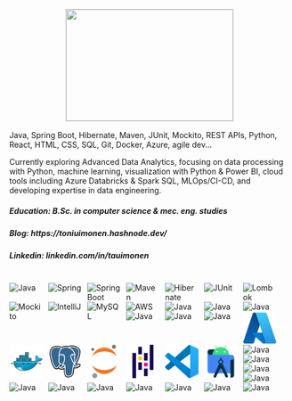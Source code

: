 <p align="center">
  <img src="https://images.unsplash.com/photo-1571171637578-41bc2dd41cd2?ixlib=rb-1.2.1&ixid=MnwxMjA3fDB8MHxwaG90by1wYWdlfHx8fGVufDB8fHx8&auto=format&fit=crop&w=1470&q=80"style="object-fit:contain;
            width:300px;
            height:200px;
            border: solid 1px #CCC"/>
</p>

<p>Java, Spring Boot, Hibernate, Maven, JUnit, Mockito, REST APIs, Python, React, HTML, CSS, SQL, Git, Docker, Azure, agile dev...</p>
<div>
<p>Currently exploring Advanced Data Analytics, focusing on data processing with Python, machine learning, visualization with Python & Power BI, cloud tools including Azure Databricks & Spark SQL, MLOps/CI-CD, and developing expertise in data engineering.</p>
<h5>Education: B.Sc. in computer science & mec. eng. studies</h5>
<h5>Blog: https://toniuimonen.hashnode.dev/</h5>
<h5>Linkedin: linkedin.com/in/tauimonen</h5>  
<div>
<div>
<br>
  

<img align="left" alt="Java" width="60px" style="padding-right:10px;" src="https://cdn.jsdelivr.net/gh/devicons/devicon/icons/java/java-original.svg"/>
<img align="left" alt="Spring" width="60px" style="padding-right:10px;" src="https://user-images.githubusercontent.com/25181517/117201470-f6d56780-adec-11eb-8f7c-e70e376cfd07.png"/>
<img align="left" alt="Spring Boot" width="60px" style="padding-right:10px;" src="https://user-images.githubusercontent.com/25181517/183891303-41f257f8-6b3d-487c-aa56-c497b880d0fb.png"/>
<img align="left" alt="Maven" width="60px" style="padding-right:10px;" src="https://user-images.githubusercontent.com/25181517/117207242-07d5a700-adf4-11eb-975e-be04e62b984b.png"/>
<img align="left" alt="Hibernate" width="60px" style="padding-right:10px;" src="https://user-images.githubusercontent.com/25181517/117207493-49665200-adf4-11eb-808e-a9c0fcc2a0a0.png"/>
<img align="left" alt="JUnit" width="60px" style="padding-right:10px;" src="https://user-images.githubusercontent.com/25181517/117533873-484d4480-afef-11eb-9fad-67c8605e3592.png"/>
<img align="left" alt="Lombok" width="60px" style="padding-right:10px;" src="https://user-images.githubusercontent.com/25181517/190229463-87fa862f-ccf0-48da-8023-940d287df610.png"/>
<img align="left" alt="Mockito" width="60px" style="padding-right:10px;" src="https://user-images.githubusercontent.com/25181517/183892181-ad32b69e-3603-418c-b8e7-99e976c2a784.png"/>
<img align="left" alt="IntelliJ" width="60px" style="padding-right:10px;" src="https://user-images.githubusercontent.com/25181517/192108890-200809d1-439c-4e23-90d3-b090cf9a4eea.png"/>
<img align="left" alt="MySQL" width="60px" style="padding-right:10px;" src="https://user-images.githubusercontent.com/25181517/183896128-ec99105a-ec1a-4d85-b08b-1aa1620b2046.png"/>
<img align="left" alt="AWS" width="60px" style="padding-right:10px;" src="https://user-images.githubusercontent.com/25181517/183896132-54262f2e-6d98-41e3-8888-e40ab5a17326.png"/>

<img align="left" alt="Java" width="60px" style="padding-right:10px;" src="https://cdn.jsdelivr.net/gh/devicons/devicon/icons/git/git-original.svg" />
<img align="left" alt="Java" width="60px" style="padding-right:10px;" src="https://cdn.jsdelivr.net/gh/devicons/devicon/icons/linux/linux-original.svg" />
<img align="left" alt="Java" width="60px" style="padding-right:10px;" src="https://cdn.jsdelivr.net/gh/devicons/devicon/icons/html5/html5-plain.svg" />
<img align="left" alt="Java" width="60px" style="padding-right:10px;" src="https://cdn.jsdelivr.net/gh/devicons/devicon/icons/css3/css3-plain.svg" />
<img align="left" alt="Java" width="60px" style="padding-right:10px;" src="https://cdn.jsdelivr.net/gh/devicons/devicon/icons/react/react-original.svg" />
<br>
<img align="left" alt="Java" width="60px" style="padding-right:10px;" src="https://cdn.jsdelivr.net/gh/devicons/devicon/icons/github/github-original.svg" />
<img align="left" alt="Java" width="60px" style="padding-right:10px;" src="https://github.com/devicons/devicon/blob/v2.15.1/icons/azure/azure-original.svg" />
<img align="left" alt="Java" width="60px" style="padding-right:10px;" src="https://github.com/devicons/devicon/blob/v2.15.1/icons/docker/docker-original.svg" />
<img align="left" alt="Java" width="60px" style="padding-right:10px;" src="https://github.com/devicons/devicon/blob/v2.15.1/icons/postgresql/postgresql-original.svg" />
<img align="left" alt="Java" width="60px" style="padding-right:10px;" src="https://github.com/devicons/devicon/blob/v2.15.1/icons/jupyter/jupyter-original.svg" />
<img align="left" alt="Java" width="60px" style="padding-right:10px;" src="https://github.com/devicons/devicon/blob/v2.15.1/icons/pandas/pandas-original.svg" />
<img align="left" alt="Java" width="60px" style="padding-right:10px;" src="https://github.com/devicons/devicon/blob/v2.15.1/icons/vscode/vscode-original.svg" />
<img align="left" alt="Java" width="60px" style="padding-right:10px;" src="https://github.com/devicons/devicon/blob/v2.15.1/icons/androidstudio/androidstudio-original.svg" />
<img align="left" alt="Java" width="60px" style="padding-right:10px;" src="https://img.shields.io/badge/Discord-5865F2?style=for-the-badge&logo=discord&logoColor=white" />
<img align="left" alt="Java" width="60px" style="padding-right:10px;" src="https://img.shields.io/badge/Slack-4A154B?style=for-the-badge&logo=slack&logoColor=white" />
<br>
<img align="left" alt="Java" width="60px" style="padding-right:10px;" src="https://img.shields.io/badge/Zoom-2D8CFF?style=for-the-badge&logo=zoom&logoColor=white" />
<img align="left" alt="Java" width="60px" style="padding-right:10px;" src="https://img.shields.io/badge/IntelliJ_IDEA-000000.svg?style=for-the-badge&logo=intellij-idea&logoColor=white" />
<img align="left" alt="Java" width="60px" style="padding-right:10px;" src="https://img.shields.io/badge/PyCharm-000000.svg?&style=for-the-badge&logo=PyCharm&logoColor=white" />
<img align="left" alt="Java" width="60px" style="padding-right:10px;" src="https://img.shields.io/badge/RStudio-75AADB?style=for-the-badge&logo=RStudio&logoColor=white" />
<img align="left" alt="Java" width="60px" style="padding-right:10px;" src="https://img.shields.io/badge/VSCode-0078D4?style=for-the-badge&logo=visual%20studio%20code&logoColor=white" />
<img align="left" alt="Java" width="60px" style="padding-right:10px;" src="https://img.shields.io/badge/Trello-0052CC?style=for-the-badge&logo=trello&logoColor=white" />
<img align="left" alt="Java" width="60px" style="padding-right:10px;" src="https://img.shields.io/badge/Microsoft_Office-D83B01?style=for-the-badge&logo=microsoft-office&logoColor=white" />
<img align="left" alt="Java" width="60px" style="padding-right:10px;" src="https://img.shields.io/badge/GitHub-100000?style=for-the-badge&logo=github&logoColor=white" />
<img align="left" alt="Java" width="60px" style="padding-right:10px;" src="https://img.shields.io/badge/GitLab-330F63?style=for-the-badge&logo=gitlab&logoColor=white" />

<br />
</div>
<br>


